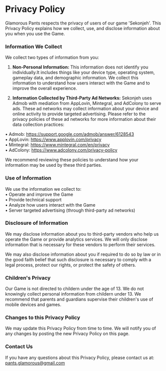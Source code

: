 # **Privacy Policy**
Glamorous Pants respects the privacy of users of our game 'Sekonjeh'. This Privacy Policy explains how we collect, use, and disclose information about you when you use the Game.

### **Information We Collect**
We collect two types of information from you:
  1. **Non-Personal Information:** This information does not identify you individually.It includes things like your device type, operating system, gameplay data, and demographic information. We collect this information to understand how users interact with the Game and to improve the overall experience.

  2. **Information Collected by Third-Party Ad Networks:** Sekonjeh uses Admob with mediation from AppLovin, Mintegral, and AdColony to serve ads. These ad networks may collect information about your device and online activity to provide targeted advertising. Please refer to the privacy policies of these ad networks for more information about their data collection practices:

  • Admob: https://support.google.com/admob/answer/6128543 \
  • AppLovin: https://www.applovin.com/privacy \
  • Mintegral: https://www.mintegral.com/en/privacy \
  • AdColony: https://www.adcolony.com/privacy-policy
  
  We recommend reviewing these policies to understand how your information may be used by these third parties.

### **Use of Information**
We use the information we collect to:\
  • Operate and improve the Game\
  • Provide technical support\
  • Analyze how users interact with the Game\
  • Server targeted advertising (through third-party ad networks)

### **Disclosure of Information**
We may disclose information about you to third-party vendors who help us operate the Game or provide analytics services. We will only disclose information that is necessary for these vendors to perform their services.

We may also disclose information about you if required to do so by law or in the good faith belief that such disclosure is necessary to comply with a legal process, protect our rights, or protect the safety of others.

### **Children's Privacy**
Our Game is not directed to childern under the age of 13. We do not knowingly collect personal information from childern under 13. We recommend that parents and guardians supervise their children's use of mobile devices and games.

### **Changes to this Privacy Policy**
We may update this Privacy Policy from time to time. We will notify you of any changes by posting the new Privacy Policy on this page.

### **Contact Us**
If you have any questions about this Privacy Policy, please contact us at:\
pants.glamorous@gmail.com

